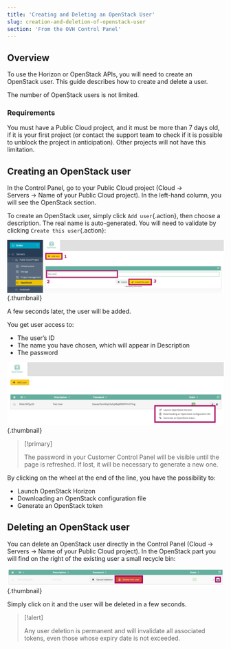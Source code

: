 ```yaml
---
title: 'Creating and Deleting an OpenStack User'
slug: creation-and-deletion-of-openstack-user
section: 'From the OVH Control Panel'
---
```


## Overview
To use the Horizon or OpenStack APIs, you will need to create an OpenStack user. This guide describes how to create and delete a user.

The number of OpenStack users is not limited.

### Requirements
You must have a Public Cloud project, and it must be more than 7 days old, if it is your first project (or contact the support team to check if it is possible to unblock the project in anticipation). Other projects will not have this limitation.

## Creating an OpenStack user
In the Control Panel, go to your Public Cloud project (Cloud → Servers → Name of your Public Cloud project). In the left-hand column, you will see the OpenStack section.

To create an OpenStack user, simply click `Add user`{.action}, then choose a description. The real name is auto-generated. You will need to validate by clicking `Create this user`{.action}:


![public-cloud](images/add_user.png){.thumbnail}

A few seconds later, the user will be added.

You get user access to:

- The user’s ID
- The name you have chosen, which will appear in Description
- The password


![public-cloud](images/add_user_menu.png){.thumbnail}


> [!primary]
>
> The password in your Customer Control Panel will be visible until
> the page is refreshed.  If lost, it will be necessary
> to generate a new one.
> 

By clicking on the wheel at the end of the line, you have the possibility to:

- Launch OpenStack Horizon
- Downloading an OpenStack configuration file
- Generate an OpenStack token


## Deleting an OpenStack user
You can delete an OpenStack user directly in the Control Panel (Cloud → Servers → Name of your Public Cloud project). In the OpenStack part you will find on the right of the existing user a small recycle bin:

![public-cloud](images/delete_user.png){.thumbnail}

Simply click on it and the user will be deleted in a few seconds.


> [!alert]
>
> Any user deletion is permanent and will invalidate all
> associated tokens, even those whose expiry date is not exceeded.
> 